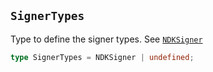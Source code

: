 ## `SignerTypes`

Type to define the signer types. See [`NDKSigner`](/react/api/glossary/ndk#ndksigner)

```ts [SignerTypes]
type SignerTypes = NDKSigner | undefined;
```
